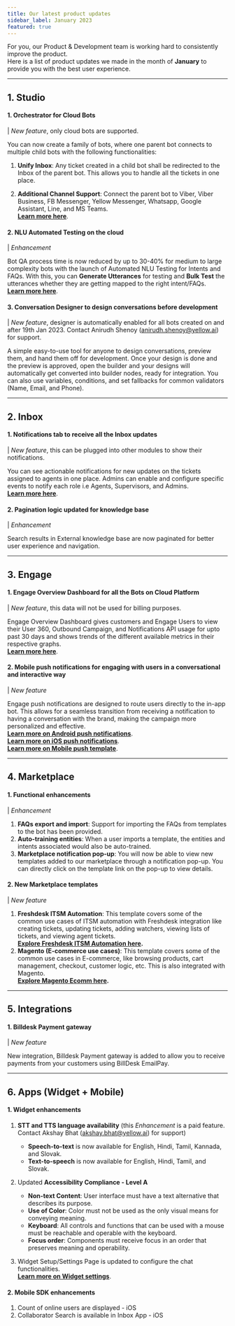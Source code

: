 ```yaml
---
title: Our latest product updates
sidebar_label: January 2023
featured: true
---
```


For you, our Product & Development team is working hard to consistently improve the product.  
Here is a list of product updates we made in the month of **January** to provide you with the best user experience. 

----

## 1. **Studio**

#### 1. Orchestrator for Cloud Bots

| *New feature*, only cloud bots are supported.

You can now create a family of bots, where one parent bot connects to multiple child bots with the following functionalities:
1. **Unify Inbox**: Any ticket created in a child bot shall be redirected to the Inbox of the parent bot. This allows you to handle all the tickets in one place.
<!-- 2. **Conversation Redirect**: Customers can start conversations with the parent bot, and based on some triggered words that are configurable, the conversation shall be redirected to the respective child bots.-->
2. **Additional Channel Support**: Connect the parent bot to Viber, Viber Business, FB Messenger, Yellow Messenger, Whatsapp, Google Assistant, Line, and MS Teams.       
[**Learn more here**](https://docs.yellow.ai/docs/platform_concepts/studio/orchestrator).


#### 2. NLU Automated Testing on the cloud 

| *Enhancement* 

Bot QA process time is now reduced by up to 30-40% for medium to large complexity bots with the launch of Automated NLU Testing for Intents and FAQs. With this, you can **Generate Utterances** for testing and **Bulk Test** the utterances whether they are getting mapped to the right intent/FAQs.    
[**Learn more here**](https://docs.yellow.ai/docs/platform_concepts/studio/orchestrator).

#### 3. Conversation Designer to design conversations before development 

| *New feature*, designer is automatically enabled for all bots created on and after 19th Jan 2023. Contact Anirudh Shenoy (anirudh.shenoy@yellow.ai) for support. 

A simple easy-to-use tool for anyone to design conversations, preview them, and  hand them off for development.
Once your design is done and the preview is approved, open the builder and your designs will automatically get converted into builder nodes, ready for integration. You can also use variables, conditions, and set fallbacks for common validators (Name, Email, and Phone).




--------

## 2. **Inbox**

#### 1. Notifications tab to receive all the Inbox updates

| *New feature*, this can be plugged into other modules to show their notifications.

You can see actionable notifications for new updates on the tickets assigned to agents in one place. Admins can enable and configure specific events to notify each role i.e Agents, Supervisors, and Admins.    
[**Learn more here**](https://docs.yellow.ai/docs/platform_concepts/inbox/inbox-settings/account/notification).



#### 2. Pagination logic updated for knowledge base 

| *Enhancement* 

Search results in External knowledge base are now paginated for better user experience and navigation.


--------------

## 3. **Engage**

#### 1. Engage Overview Dashboard for all the Bots on Cloud Platform

| *New feature*, this data will not be used for billing purposes.

Engage Overview Dashboard gives customers and Engage Users to view their User 360, Outbound Campaign, and Notifications API usage for upto past 30 days and shows trends of the different available metrics in their respective graphs.     
[**Learn more here**](https://docs.yellow.ai/docs/platform_concepts/engagement/outbound/engage-overview).




#### 2. Mobile push notifications for engaging with users in a conversational and interactive way

| *New feature* 


Engage push notifications are designed to route users directly to the in-app bot. This allows for a seamless transition from receiving a notification to having a conversation with the brand, making the campaign more personalized and effective.     
[**Learn more on Android push notifications**](https://docs.yellow.ai/docs/platform_concepts/channelConfiguration/android_push).      
[**Learn more on iOS push notifications**](https://docs.yellow.ai/docs/platform_concepts/channelConfiguration/android_push).     
[**Learn more on Mobile push template**](https://docs.yellow.ai/docs/platform_concepts/engagement/outbound/templates/mobilepush#docusaurus_skipToContent_fallback).

----------------

## 4. **Marketplace**

#### 1. Functional enhancements 

| *Enhancement* 

1. **FAQs export and import**: Support for importing the FAQs from templates to the bot has been provided.
2. **Auto-training entities**: When a user imports a template, the entities and intents associated would also be auto-trained.
3. **Marketplace notification pop-up**: You will now be able to view new templates added to our marketplace through a notification pop-up. You can directly click on the template link on the pop-up to view details.

#### 2. New Marketplace templates

| *New feature* 

1. **Freshdesk ITSM Automation**: This template covers some of the common use cases of ITSM automation with Freshdesk integration like creating tickets, updating tickets, adding watchers, viewing lists of tickets, and viewing agent tickets.      
**[Explore Freshdesk ITSM Automation here](https://cloud.yellow.ai/marketplace/dca1d59ce6e964706377341cf239082f).**
2. **Magento (E-commerce use cases)**: This template covers some of the common use cases in E-commerce, like browsing products, cart management, checkout, customer logic, etc. This is also integrated with Magento.    
**[Explore Magento Ecomm here](https://cloud.yellow.ai/marketplace/5f9cb21beb6a9b8c3de2129b5d9b88ec).**


-------

## 5. **Integrations**

#### 1.  Billdesk Payment gateway

| *New feature* 

New integration,  Billdesk Payment gateway is added to allow you to receive payments from your customers using BillDesk EmailPay.

-----

## 6. **Apps (Widget + Mobile)**

#### 1. Widget enhancements 

1. **STT and TTS language availability** (this *Enhancement* is a paid feature. Contact Akshay Bhat (akshay.bhat@yellow.ai) for support)
    - **Speech-to-text** is now available for English, Hindi, Tamil, Kannada, and Slovak. 
    - **Text-to-speech** is now available for English, Hindi, Tamil, and Slovak.




2. Updated **Accessibility Compliance - Level A**
    - **Non-text Content**: User interface must have a text alternative that describes its purpose.
    - **Use of Color**: Color must not be used as the only visual means for conveying meaning.
    - **Keyboard**: All controls and functions that can be used with a mouse must be reachable and operable with the keyboard.
    - **Focus order**: Components must receive focus in an order that preserves meaning and operability.
3. Widget Setup/Settings Page is updated to configure the chat functionalities.    
[**Learn more on Widget settings**](https://docs.yellow.ai/docs/platform_concepts/channelConfiguration/web-widget).


#### 2. Mobile SDK enhancements

1. Count of online users are displayed - iOS
2. Collaborator Search is available in Inbox App - iOS


